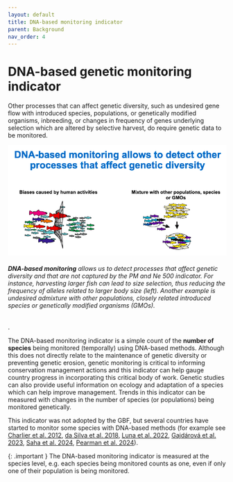```yaml
---
layout: default
title: DNA-based monitoring indicator
parent: Background
nav_order: 4
---
```


# DNA-based genetic monitoring indicator

Other processes that can affect genetic diversity, such as undesired gene flow with introduced species, populations, or genetically modified organisms, inbreeding, or changes in frequency of genes underlying selection which are altered by selective harvest, do require genetic data to be monitored. 


![](DNAindicator_Fig1.png)
###### **DNA-based monitoring** allows us to detect processes that affect genetic diversity and that are not captured by the PM and Ne 500 indicator. For instance, harvesting larger fish can lead to size selection, thus reducing the frequency of alleles related to larger body size (left). Another example is undesired admixture with other populations, closely related introduced species or genetically modified organisms (GMOs).

.

The DNA-based monitoring indicator is a simple count of the **number of species** being monitored (temporally) using DNA-based methods. Although this does not directly relate to the maintenance of genetic diversity or preventing genetic erosion, genetic monitoring is critical to informing conservation management actions and this indicator can help gauge country progress in incorporating this critical body of work. Genetic studies can also provide useful information on ecology and adaptation of a species which can help improve management. Trends in this indicator can be measured with changes in the number of species (or populations) being monitored genetically.

This indicator was not adopted by the GBF, but several countries have started to monitor some species with DNA-based methods (for example see [Charlier et al. 2012](https://pubmed.ncbi.nlm.nih.gov/22828900/), [da Silva et al. 2018](https://doi.org/10.1007/s10592-017-1008-9), [Luna et al. 2022](https://doi.org/10.1093/ornithapp/duac009), [Gajdárová et al. 2023](https://doi.org/10.1016/j.gecco.2023.e02399), [Saha et al. 2024](https://doi.org/10.1007/s10592-023-01586-3), [Pearman et al. 2024](https://doi.org/10.1038/s41559-023-02260-0)).

{: .important }
The DNA-based monitoring indicator is measured at the species level, e.g. each species being monitored counts as one, even if only one of their population is being monitored.

